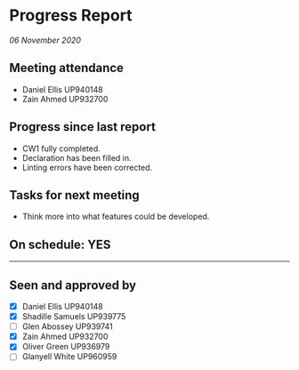 # Progress Report

*06 November 2020*

## Meeting attendance

* Daniel Ellis UP940148
* Zain Ahmed UP932700

## Progress since last report

* CW1 fully completed.
* Declaration has been filled in.
* Linting errors have been corrected.

## Tasks for next meeting

* Think more into what features could be developed.

## On schedule: YES

---

## Seen and approved by

* [x] Daniel Ellis UP940148
* [x] Shadille Samuels UP939775
* [ ] Glen Abossey UP939741
* [x] Zain Ahmed UP932700
* [x] Oliver Green UP936979
* [ ] Glanyell White UP960959
